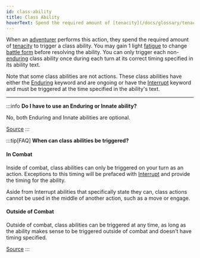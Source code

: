 ```yaml
---
id: class-ability
title: Class Ability
hoverText: Spend the required amount of [tenacity](/docs/glossary/tenacity) to trigger a class ability. You may gain 1 light [fatigue](/docs/glossary/fatigue) to change [battle form](/docs/battle-forms) before resolving the ability.
---
```


When an [adventurer](/docs/glossary/adventurer) performs this action, they spend the required amount of [tenacity](/docs/glossary/tenacity) to trigger a class ability. You may gain 1 light [fatigue](/docs/glossary/fatigue) to change [battle form](/docs/battle-forms) before resolving the ability. You can only trigger each non-[enduring](/docs/glossary/enduring) class ability once during each turn at its correct timing specified in its ability text.

Note that some class abilities are not actions. These class abilities have either the [Enduring](/docs/glossary/enduring) keyword and are ongoing or have the [Interrupt](/docs/glossary/interrupt) keyword and must be triggered at the time specified in the ability's text.

---

:::info
**Do I have to use an Enduring or Innate ability?**

No, both Enduring and Innate abilities are optional.

<a href="https://discord.com/channels/273472391403798528/734891265690304634/1334224732534472714" target="_blank">Source</a>
:::

:::tip[FAQ]
**When can class abilities be triggered?**

#### In Combat

Inside of combat, class abilities can only be triggered on your turn as an action. Exceptions to this timing will be prefaced with [Interrupt](/docs/glossary/interrupt) and provide the timing for the ability.

Aside from Interrupt abilities that specifically state they can, class actions cannot be used in the middle of another action, such as a move or engage.

#### Outside of Combat

Outside of combat, class abilities can be triggered at any time, as long as the ability makes sense to be triggered outside of combat and doesn't have timing specified.

<a href="https://support.chiptheorygames.com/support/solutions/articles/33000290926" target="_blank">Source</a>
:::
